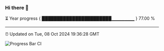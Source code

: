 ### Hi there 👋

⏳ Year progress { ███████████████████████▁▁▁▁▁▁▁ } 77.00 %

---

⏰ Updated on Tue, 08 Oct 2024 19:36:28 GMT

![Progress Bar CI](https://github.com/IshwaranRudhara/GIT-ACTION/workflows/Progress%20Bar%20CI/badge.svg)
